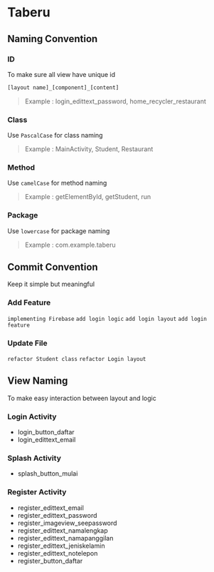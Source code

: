 # Taberu
## Naming Convention
### ID
To make sure all view have unique id
```xml
[layout name]_[component]_[content]
```
> Example : login_edittext_password, home_recycler_restaurant

### Class
Use ```PascalCase``` for class naming
> Example : MainActivity, Student, Restaurant

### Method
Use ```camelCase``` for method naming
> Example : getElementById, getStudent, run

### Package
Use ```lowercase``` for package naming
> Example : com.example.taberu

## Commit Convention
Keep it simple but meaningful

### Add Feature
```implementing Firebase```
```add login logic```
```add login layout```
```add login feature```

### Update File
```refactor Student class```
```refactor Login layout```

## View Naming
To make easy interaction between layout and logic
### Login Activity
- login_button_daftar
- login_edittext_email

### Splash Activity
- splash_button_mulai

### Register Activity
- register_edittext_email
- register_edittext_password
- register_imageview_seepassword
- register_edittext_namalengkap
- register_edittext_namapanggilan
- register_edittext_jeniskelamin
- register_edittext_notelepon
- register_button_daftar
